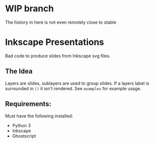# WIP branch

The history in here is not even remotely close to stable

# Inkscape Presentations

Bad code to produce slides from Inkscape svg files.

## The Idea
Layers are slides, sublayers are used to group slides. 
If a layers label is surrounded in `()` it isn't rendered.
See `examples` for example usage.

## Requirements:
  Must have the following installed:

  - Python 3
  - Inkscape
  - Ghostscript
